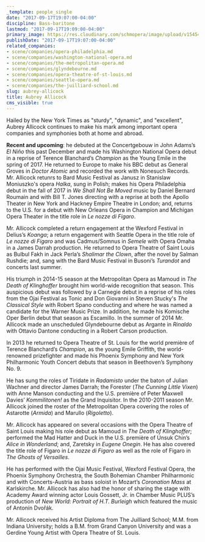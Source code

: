 ```yaml
---
_template: people_single
date: "2017-09-17T19:07:00-04:00"
discipline: Bass-baritone
lastmod: "2017-09-17T19:09:00-04:00"
primary_image: https://res.cloudinary.com/schmopera/image/upload/v1545409169/media/webhook-uploads/1505689497683/Aubrey%2520Allicock%2C%2520bass-baritone.jpg.jpg
publishDate: "2017-09-17T19:07:00-04:00"
related_companies:
- scene/companies/opera-philadelphia.md
- scene/companies/washington-national-opera.md
- scene/companies/the-metropolitan-opera.md
- scene/companies/glyndebourne.md
- scene/companies/opera-theatre-of-st-louis.md
- scene/companies/seattle-opera.md
- scene/companies/the-juilliard-school.md
slug: aubrey-allicock
title: Aubrey Allicock
cms_visible: true
---
```


Hailed by the New York Times as "sturdy", "dynamic", and "excellent", Aubrey Allicock continues to make his mark among important opera companies and symphonies both at home and abroad.

**Recent and upcoming**: he debuted at the Concertgebouw in John Adams’s *El Niño* this past December and made his Washington National Opera debut in a reprise of Terence Blanchard’s *Champion* as the Young Emile in the spring of 2017. He returned to Europe to make his BBC debut as General Groves in *Doctor Atomic* and recorded the work with Nonesuch Records. Mr. Allicock retunrs to Bard Music Festival as Janusz in Stanislaw Moniuszko's opera *Halka*, sung in Polish; makes his Opera Philadelphia debut in the fall of 2017 in *We Shall Not Be Moved* music by Daniel Bernard Roumain and with Bill T. Jones directing with a reprise at both the Apollo Theater in New York and Hackney Empire Theatre in London; and, returns to the U.S. for a debut with New Orleans Opera in Champion and Michigan Opera Theater in the title role in *Le nozze di Figaro*. 

Mr. Allicock completed a return engagement at the Wexford Festival in Delius’s *Koanga*; a return engagement with Seattle Opera in the title role of *Le nozze di Figaro* and was Cadmus/Somnus in *Semele* with Opera Omaha in a James Darrah production. He returned to Opera Theatre of Saint Louis as Bulbul Fakh in Jack Perla’s *Shalimar the Clown*, after the novel by Salman Rushdie; and, sang with the Bard Music Festival in Busoni’s *Turandot* and concerts last summer. 

His triumph in 2014-15 season at the Metropolitan Opera as Mamoud in *The Death of Klinghoffer* brought him world-wide recognition that season. This auspicious debut was followed by a Carnegie debut in a reprise of his roles from the Ojai Festival as Tonic and Don Giovanni in Steven Stucky's *The Classical Style* with Robert Spano conducting and where he was named a candidate for the Warner Music Prize. In addition, he made his Komische Oper Berlin debut that season as Escamillo. In the summer of 2014 Mr. Allicock made an unscheduled Glyndebourne debut as Argante in *Rinaldo* with Ottavio Dantone conducting in a Robert Carson production.

In 2013 he returned to Opera Theatre of St. Louis for the world première of Terence Blanchard’s *Champion*, as the young Emile Griffith, the world-renowned prizefighter and made his Phoenix Symphony and New York Philharmonic Youth Concert debuts that season in Beethoven’s Symphony No. 9.

He has sung the roles of Tiridate in *Radamisto* under the baton of Julian Wachner and director James Darrah; the Forester (*The Cunning Little Vixen*) with Anne Manson conducting and the U.S. première of Peter Maxwell Davies’ *Kommilitonen!* as the Grand Inquisitor. In the 2010-2011 season Mr. Allicock joined the roster of the Metropolitan Opera covering the roles of Astarotte (*Armida*) and Marullo (*Rigoletto*).

Mr. Allicock has appeared on several occasions with the Opera Theatre of Saint Louis making his role debut as Mamoud in *The Death of Klinghoffer*; performed the Mad Hatter and Duck in the U.S. première of Unsuk Chin’s *Alice in Wonderland*; and, Zaretsky in *Eugene Onegin*. He has also covered the title role of Figaro in *Le nozze di Figaro* as well as the role of Figaro in *The Ghosts of Versailles*.

He has performed with the Ojai Music Festival, Wexford Festival Opera, the Phoenix Symphony Orchestra, the South Bohemian Chamber Philharmonic and with Concerts-Austria as bass soloist in Mozart’s *Coronation Mass* at Karlskirche. Mr. Allicock has also had the honor of sharing the stage with Academy Award winning actor Louis Gossett, Jr. in Chamber Music PLUS’s production of *New World: Portrait of H.T. Burleigh* which featured the music of Antonín Dvořák.

Mr. Allicock received his Artist Diploma from The Juilliard School; M.M. from Indiana University; holds a B.M. from Grand Canyon University and was a Gerdine Young Artist with Opera Theatre of St. Louis. 
